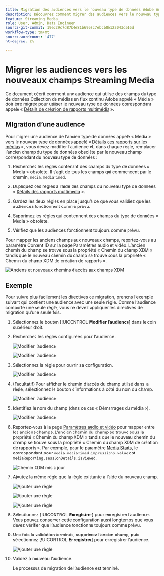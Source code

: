 ```yaml
---
title: Migration des audiences vers le nouveau type de données Adobe Analytics for Streaming Media
description: Découvrez comment migrer des audiences vers le nouveau type de données Adobe Analytics for Streaming Media
feature: Streaming Media
role: User, Admin, Data Engineer
source-git-commit: 19e729c7d87b4e81b6952c7ebcb8b122043d516d
workflow-type: tm+mt
source-wordcount: '477'
ht-degree: 2%

---
```


# Migrer les audiences vers les nouveaux champs Streaming Media

Ce document décrit comment une audience qui utilise des champs du type de données Collection de médias en flux continu Adobe appelé « Média » doit être migrée pour utiliser le nouveau type de données correspondant appelé « [Détails de création de rapports multimédia](https://experienceleague.adobe.com/en/docs/experience-platform/xdm/data-types/media-reporting-details) ».

## Migration d’une audience

Pour migrer une audience de l’ancien type de données appelé « Media » vers le nouveau type de données appelé « [Détails des rapports sur les médias](https://experienceleague.adobe.com/en/docs/experience-platform/xdm/data-types/media-reporting-details) », vous devez modifier l’audience et, dans chaque règle, remplacer l’ancien champ du type de données obsolète par le nouveau champ correspondant du nouveau type de données :

1. Recherchez les règles contenant des champs du type de données « Média » obsolète. Il s’agit de tous les champs qui commencent par le chemin, `media.mediaTimed`.

1. Dupliquez ces règles à l’aide des champs du nouveau type de données « [Détails des rapports multimédia](https://experienceleague.adobe.com/en/docs/experience-platform/xdm/data-types/media-reporting-details) ».

1. Gardez les deux règles en place jusqu’à ce que vous validiez que les audiences fonctionnent comme prévu.

1. Supprimez les règles qui contiennent des champs du type de données « Média » obsolète.

1. Vérifiez que les audiences fonctionnent toujours comme prévu.

Pour mapper les anciens champs aux nouveaux champs, reportez-vous au paramètre [Content ID](https://experienceleague.adobe.com/en/docs/media-analytics/using/implementation/variables/audio-video-parameters#content-id) sur la page [Paramètres audio et vidéo](https://experienceleague.adobe.com/fr/docs/media-analytics/using/implementation/variables/audio-video-parameters). L’ancien chemin du champ se trouve sous la propriété « Chemin du champ XDM » tandis que le nouveau chemin du champ se trouve sous la propriété « Chemin du champ XDM de création de rapports ».

![Anciens et nouveaux chemins d’accès aux champs XDM](assets/field-paths-updated.jpeg)

## Exemple

Pour suivre plus facilement les directives de migration, prenons l’exemple suivant qui contient une audience avec une seule règle. Comme l’audience comporte une seule règle, vous ne devez appliquer les directives de migration qu’une seule fois.

1. Sélectionnez le bouton [!UICONTROL **Modifier l’audience**] dans le coin supérieur droit.

1. Recherchez les règles configurées pour l’audience.

   ![Modifier l’audience](assets/audience-edit.jpeg)

   ![Modifier l’audience](assets/audience-edit2.jpeg)

1. Sélectionnez la règle pour ouvrir sa configuration.

   ![Modifier l’audience](assets/audience-edit3.jpeg)

1. (Facultatif) Pour afficher le chemin d’accès du champ utilisé dans la règle, sélectionnez le bouton d’informations à côté du nom du champ.

   ![Modifier l’audience](assets/audience-edit4.jpeg)

1. Identifiez le nom du champ (dans ce cas « Démarrages du média »).

   ![Modifier l’audience](assets/audience-edit5.jpeg)

1. Reportez-vous à la page [Paramètres audio et vidéo](https://experienceleague.adobe.com/fr/docs/media-analytics/using/implementation/variables/audio-video-parameters) pour mapper entre les anciens champs. L’ancien chemin du champ se trouve sous la propriété « Chemin du champ XDM » tandis que le nouveau chemin du champ se trouve sous la propriété « Chemin du champ XDM de création de rapports ». Par exemple, pour le paramètre [Media Starts](https://experienceleague.adobe.com/en/docs/media-analytics/using/implementation/variables/audio-video-parameters#media-starts), le correspondant pour `media.mediaTimed.impressions.value` est `mediaReporting.sessionDetails.isViewed`.

   ![ Chemin XDM mis à jour ](assets/updated-xdm-path.jpeg)

1. Ajoutez la même règle que la règle existante à l’aide du nouveau champ.

   ![Ajouter une règle](assets/add-rule.jpeg)

   ![Ajouter une règle](assets/add-rule2.jpeg)

   ![Ajouter une règle](assets/add-rule3.jpeg)

1. Sélectionnez [!UICONTROL **Enregistrer**] pour enregistrer l’audience. Vous pouvez conserver cette configuration aussi longtemps que vous devez vérifier que l’audience fonctionne toujours comme prévu.

1. Une fois la validation terminée, supprimez l’ancien champ, puis sélectionnez [!UICONTROL **Enregistrer**] pour enregistrer l’audience.

   ![Ajouter une règle](assets/add-rule4.jpeg)

1. Validez à nouveau l’audience.

   Le processus de migration de l’audience est terminé.
